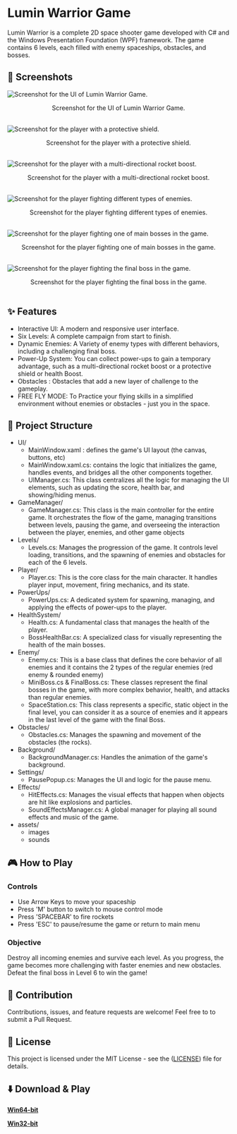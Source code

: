 # Lumin Warrior Game

Lumin Warrior is a complete 2D space shooter game developed with C# and the Windows Presentation Foundation (WPF) framework.  The game contains 6 levels, each filled with enemy spaceships, obstacles, and  bosses.

## 📸 Screenshots
![Screenshot for the UI of Lumin Warrior Game.](https://github.com/MuhammidKhaled/Lumin-Warrior-Game/blob/master/readme-images/luminwarrior1.png)
<div align="center">
  Screenshot for the UI of Lumin Warrior Game.<br>
</div>
<br>

![Screenshot for the player with a protective shield.](https://github.com/MuhammidKhaled/Lumin-Warrior-Game/blob/master/readme-images/luminwarrior2.png)
<div align="center">
  Screenshot for the player with a protective shield.<br>
</div>
<br>

![Screenshot for the player with a multi-directional rocket boost.](https://github.com/MuhammidKhaled/Lumin-Warrior-Game/blob/master/readme-images/luminwarrior3.png)
<div align="center">
  Screenshot for the player with a multi-directional rocket boost.<br>
</div>
<br>

![Screenshot for the player fighting different types of enemies.](https://github.com/MuhammidKhaled/Lumin-Warrior-Game/blob/master/readme-images/luminwarrior4.png)
<div align="center">
  Screenshot for the player fighting different types of enemies.<br>
</div>
<br>

![Screenshot for the player fighting one of main bosses in the game.](https://github.com/MuhammidKhaled/Lumin-Warrior-Game/blob/master/readme-images/luminwarrior5.png)
<div align="center">
  Screenshot for the player fighting one of main bosses in the game.<br>
</div>
<br>

![Screenshot for the player fighting the final boss in the game.](https://github.com/MuhammidKhaled/Lumin-Warrior-Game/blob/master/readme-images/luminwarrior6.png)
<div align="center">
  Screenshot for the player fighting the final boss in the game.<br>
</div>
<br>


## ✨ Features
- Interactive UI: A modern and responsive user interface.
- Six Levels: A complete campaign from start to finish.
- Dynamic Enemies: A Variety of enemy types with different behaviors, including a challenging final boss.
- Power-Up System: You can collect power-ups to gain a temporary advantage, such as a multi-directional rocket boost or a protective shield or health Boost.
- Obstacles : Obstacles that add a new layer of challenge to the gameplay.
- FREE FLY MODE: To Practice your flying skills in a simplified environment without enemies or obstacles - just you in the space.

## 📂 Project Structure
- UI/
  - MainWindow.xaml : defines the game's UI layout (the canvas, buttons, etc)
  - MainWindow.xaml.cs: contains the logic that initializes the game, handles events, and bridges all the other components together.
  - UIManager.cs: This class centralizes all the logic for managing the UI elements, such as updating the score, health bar, and showing/hiding menus.
- GameManager/
  - GameManager.cs: This class is the main controller for the entire game. It orchestrates the flow of the game, managing transitions between levels, pausing the game, and overseeing the interaction between the player, enemies, and other game objects
- Levels/
  - Levels.cs: Manages the progression of the game. It controls level loading, transitions, and the spawning of enemies and obstacles for each of the 6 levels.
- Player/
  - Player.cs: This is the core class for the main character. It handles player input, movement, firing mechanics, and its state.
- PowerUps/
  - PowerUps.cs: A dedicated system for spawning, managing, and applying the effects of power-ups to the player.
- HealthSystem/
  - Health.cs: A fundamental class that manages the health of the player.
  - BossHealthBar.cs: A specialized class for visually representing the health of the main bosses.
- Enemy/
  - Enemy.cs: This is a base class that defines the core behavior of all enemies and it contains the 2 types of the regular enemies (red enemy & rounded enemy)
  - MiniBoss.cs & FinalBoss.cs: These classes represent the final bosses in the game, with more complex behavior, health, and attacks than regular enemies.
  - SpaceStation.cs: This class represents a specific, static object in the final level, you can consider it as a source of enemies and it appears in the last level of the game with the final Boss.
- Obstacles/
  - Obstacles.cs: Manages the spawning and movement of the obstacles (the rocks).
- Background/
  - BackgroundManager.cs: Handles the animation of the game's background.
- Settings/
  - PausePopup.cs: Manages the UI and logic for the pause menu.
- Effects/
  - HitEffects.cs: Manages the visual effects that happen when objects are hit like explosions and particles.
  - SoundEffectsManager.cs: A global manager for playing all sound effects and music of the game.
- assets/
  - images
  - sounds

## 🎮 How to Play
### Controls
- Use Arrow Keys to move your spaceship
- Press 'M' button to switch to mouse control mode
- Press 'SPACEBAR' to fire rockets
- Press 'ESC' to pause/resume the game or return to main menu
### Objective
Destroy all incoming enemies and survive each level. As you progress, the game becomes more challenging with faster enemies and new obstacles. Defeat the final boss in Level 6 to win the game!

## 🤝 Contribution
Contributions, issues, and feature requests are welcome! Feel free to to submit a Pull Request.

## 📜 License
This project is licensed under the MIT License - see the ([LICENSE](LICENSE)) file for details.

## ⬇️ Download & Play
[**Win64-bit**](https://github.com/MuhammidKhaled/Lumin-Warrior-Game/releases/download/1.0/LuminWarrior-win64.rar)

[**Win32-bit**](https://github.com/MuhammidKhaled/Lumin-Warrior-Game/releases/download/1.0/LuminWarrior-win32.rar)
  
